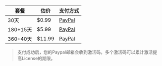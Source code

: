 | 套餐     | 估价   | 支付方式                                                                           |
| -------- | ------ | ---------------------------------------------------------------------------------- |
| 30天     | $0.99  | <a target="_blank" href="https://www.fatfreecartpro.com/i/13tes?single">PayPal</a> |
| 180+15天 | $5.99  | <a target="_blank" href="https://www.fatfreecartpro.com/i/13teu?single">PayPal</a> |
| 360+40天 | $11.99 | <a target="_blank" href="https://www.fatfreecartpro.com/i/13tex?single">PayPal</a> |

> 支付成功后，您的Paypal邮箱会收到激活码，多个激活码可以累计激活提高License的期限。
